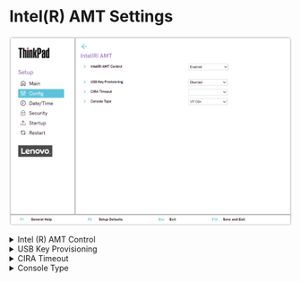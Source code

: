 # Intel(R) AMT Settings #
![](./img/tp_intelramt.png)

<details><summary>Intel (R) AMT Control</summary>

Whether to enable Intel (R) Active Management Technology Control.

Possible options:

1.	**Enabled** - Default.
2.	Disabled
3.	Permanently Disabled

!> `Permanently Disabled` can be selected only once and permanently turns off Intel (R) ATM Control (cannot be reenabled). 

!> Additional confirmation for this action will be required because it cannot be undone.

| WMI Setting name | Values | Locked by SVP | AMD/Intel |
|:---|:---|:---|:---|
| AMTControl | Disable, Enable | No | Intel |

</details>

<details><summary>USB Key Provisioning</summary>

Whether to enable USB Key Provisioning.

?> Active only when ‘Intel (R) ATM Control’ has value ‘Enabled’.

Possible options:

1.	**Off** - Default.
2.	On

| WMI Setting name | Values | Locked by SVP | AMD/Intel |
|:---|:---|:---|:---|
| USBKeyProvisioning | Disable, Enable | Yes | Intel |

</details>

<details><summary>CIRA Timeout</summary>

Define timeout for Client Initiated Remote Access connection to be established.

?> The value is in seconds and can be varied from 1 to 254.

!> 0 and 255 have the following special meanings: <br> **0** - use the default timeout of 60 seconds. Default.<br> 255 - wait until the connection succeeds.

</details>

<details><summary>Console Type</summary>

Select console type.

Possible options:

1.	**VT100+** - Adds function keys F5 to F14. Default.
2.	VT100 
3.	VT-UTF8 - Adds function key F8
4.	PC ANSI

?>  This console type must match the Intel AMT remote console.

</details>
